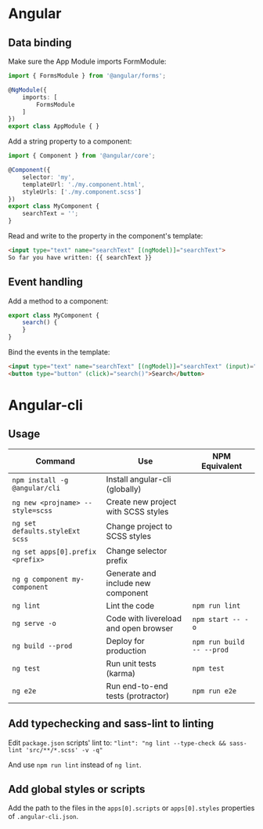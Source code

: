 # Angular

## Data binding

Make sure the App Module imports FormModule:

```typescript
import { FormsModule } from '@angular/forms';

@NgModule({
    imports: [
        FormsModule
    ]
})
export class AppModule { }
```

Add a string property to a component:

```typescript
import { Component } from '@angular/core';

@Component({
    selector: 'my',
    templateUrl: './my.component.html',
    styleUrls: ['./my.component.scss']
})
export class MyComponent {
    searchText = '';
}
```

Read and write to the property in the component's template:

```html
<input type="text" name="searchText" [(ngModel)]="searchText">
So far you have written: {{ searchText }}
```

## Event handling

Add a method to a component:

```typescript
export class MyComponent {
    search() {
    }
}
```

Bind the events in the template:

```html
<input type="text" name="searchText" [(ngModel)]="searchText" (input)="search()">
<button type="button" (click)="search()">Search</button>
```

# Angular-cli

## Usage

| Command                              | Use                                   | NPM Equivalent            |
| ------------------------------------ | ------------------------------------- | ------------------------- |
| `npm install -g @angular/cli`        | Install angular-cli (globally)        |                           |
| `ng new <projname> --style=scss`     | Create new project with SCSS styles   |                           |
| `ng set defaults.styleExt scss`      | Change project to SCSS styles         |                           |
| `ng set apps[0].prefix <prefix>`     | Change selector prefix                |                           |
| `ng g component my-component`        | Generate and include new component    |                           |
| `ng lint`                            | Lint the code                         | `npm run lint`            |
| `ng serve -o`                        | Code with livereload and open browser | `npm start -- -o`         |
| `ng build --prod`                    | Deploy for production                 | `npm run build -- --prod` |
| `ng test`                            | Run unit tests (karma)                | `npm test`                |
| `ng e2e`                             | Run end-to-end tests (protractor)     | `npm run e2e`             |


## Add typechecking and sass-lint to linting

Edit `package.json` scripts' lint to:
`"lint": "ng lint --type-check && sass-lint 'src/**/*.scss' -v -q"`

And use `npm run lint` instead of `ng lint`.

## Add global styles or scripts

Add the path to the files in the `apps[0].scripts` or `apps[0].styles` properties of `.angular-cli.json`.
